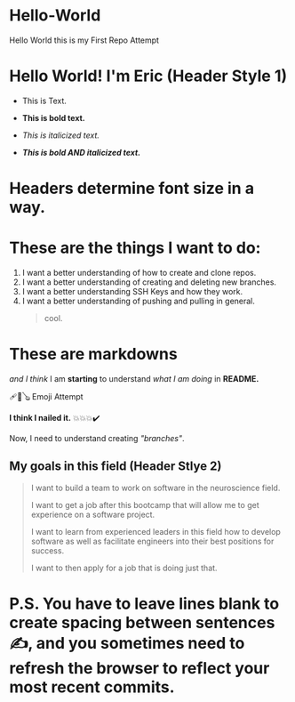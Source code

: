 # Hello-World
Hello World this is my First Repo Attempt
# Hello World! I'm Eric (Header Style 1)
-  This is Text.
  
- **This is bold text.**
  
- *This is italicized text.*
  
- ***This is bold AND italicized text.***
# Headers determine font size in a way.
# These are the things I want to do:
1. I want a better understanding of how to create and clone repos.
2. I want a better understanding of creating and deleting new branches.
3. I want a better understanding SSH Keys and how they work.
4. I want a better understanding of pushing and pulling in general.
   > cool.
# **These are markdowns** 
*and I think* 
I am **starting** to understand 
*what I am doing* in **README.**

🩹🎱🪕 Emoji Attempt 

**I think I nailed it.** 💥💥💥✔️

Now, I need to understand creating *"branches"*.

## My goals in this field (Header Stlye 2)
  > I want to build a team to work on software in the neuroscience field.
  > 
  > I want to get a job after this bootcamp that will allow me to get experience on a software project.
  > 
  > I want to learn from experienced leaders in this field how to develop software as well as facilitate engineers into their best positions for success.
  > 
  > I want to then apply for a job that is doing just that.
# P.S. You have to leave lines blank to create spacing between sentences✍️, and you sometimes need to refresh the browser to reflect your most recent commits. 
